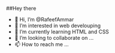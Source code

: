 ##Hey there

- 👋 Hi, I’m @RafeefAmmar
- 👀 I’m interested in web develouping
- 🌱 I’m currently learning HTML and CSS
- 💞️ I’m looking to collaborate on ...
- 📫 How to reach me ...

<!---
RafeefAmmar/RafeefAmmar is a ✨ special ✨ repository because its `README.md` (this file) appears on your GitHub profile.
You can click the Preview link to take a look at your changes.
--->
